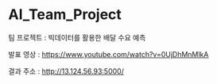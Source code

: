 # AI_Team_Project
 
팀 프로젝트 : 빅데이터를 활용한 배달 수요 예측

발표 영상 : https://www.youtube.com/watch?v=0UjDhMnMlkA

결과 주소 : http://13.124.56.93:5000/

